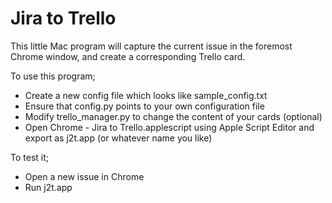 # Jira to Trello

This little Mac program will capture the current issue in the foremost Chrome window, and create a corresponding Trello card.

To use this program;
- Create a new config file which looks like sample_config.txt
- Ensure that config.py points to your own configuration file
- Modify trello_manager.py to change the content of your cards (optional)
- Open Chrome - Jira to Trello.applescript using Apple Script Editor and export as j2t.app (or whatever name you like)

To test it;
- Open a new issue in Chrome
- Run j2t.app